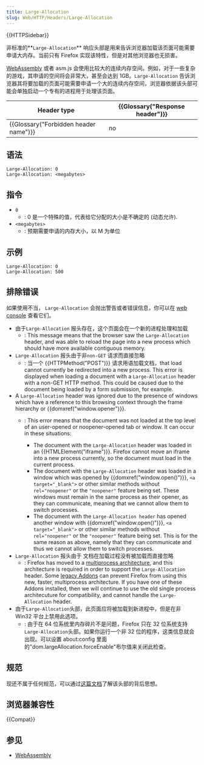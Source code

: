 ```yaml
---
title: Large-Allocation
slug: Web/HTTP/Headers/Large-Allocation
---
```


{{HTTPSidebar}}

非标准的**`Large-Allocation`** 响应头部是用来告诉浏览器加载该页面可能需要申请大内存。当前只有 Firefox 实现该特性，但是对其他浏览器也无损害。

[WebAssembly](/zh-CN/docs/WebAssembly) 或者 asm.js 会使用比较大的连续内存空间。例如，对于一些复杂的游戏，其申请的空间将会非常大，甚至会达到 1GB。`Large-Allocation` 告诉浏览器其将要加载的页面可能需要申请一个大的连续内存空间，浏览器依据该头部可能会单独启动一个专有的进程用于处理该页面。

| Header type                                      | {{Glossary("Response header")}} |
| ------------------------------------------------ | ---------------------------------------- |
| {{Glossary("Forbidden header name")}} | no                                       |

## 语法

```plain
Large-Allocation: 0
Large-Allocation: <megabytes>
```

## 指令

- `0`
  - : 0 是一个特殊的值，代表给它分配的大小是不确定的 (动态允许).
- `<megabytes>`
  - : 预期需要申请的内存大小，以 M 为单位

## 示例

```plain
Large-Allocation: 0
Large-Allocation: 500
```

## 排除错误

如果使用不当， `Large-Allocation` 会抛出警告或者错误信息，你可以在 [web console](/zh-CN/docs/Tools/Web_Console) 查看它们。

- 由于`Large-Allocation` 报头存在，这个页面会在一个新的进程处理和加载
  - : This message means that the browser saw the `Large-Allocation` header, and was able to reload the page into a new process which should have more available contiguous memory.
- `Large-Allocation` 报头由于非`non-GET` 请求而直接忽略
  - : 当一个 {{HTTPMethod("POST")}} 请求用语加载文档，that load cannot currently be redirected into a new process. This error is displayed when loading a document with a `Large-Allocation` header with a non-GET HTTP method. This could be caused due to the document being loaded by a form submission, for example.
- A `Large-Allocation` header was ignored due to the presence of windows which have a reference to this browsing context through the frame hierarchy or {{domxref("window.opener")}}.
  - : This error means that the document was not loaded at the top level of an user-opened or noopener-opened tab or window. It can occur in these situations:

    - The document with the `Large-Allocation` header was loaded in an {{HTMLElement("iframe")}}. Firefox cannot move an iframe into a new process currently, so the document must load in the current process.
    - The document with the `Large-Allocation` header was loaded in a window which was opened by {{domxref("window.open()")}}, `<a target="_blank">` or other similar methods without `rel="noopener"` or the `"noopener"` feature being set. These windows must remain in the same process as their opener, as they can communicate, meaning that we cannot allow them to switch processes.
    - The document with the `Large-Allocation header` has opened another window with {{domxref("window.open()")}}, `<a target="_blank">` or other similar methods without `rel="noopener"` or the `"noopener"` feature being set. This is for the same reason as above, namely that they can communicate and thus we cannot allow them to switch processes.
- `Large-Allocation` 报头由于 文档在加载过程没有被加载而直接忽略
  - : Firefox has moved to a [multiprocess architecture](/zh-CN/docs/Mozilla/Firefox/Multiprocess_Firefox), and this architecture is required in order to support the `Large-Allocation` header. Some [legacy Addons](/zh-CN/docs/Mozilla/Add-ons/SDK) can prevent Firefox from using this new, faster, multiprocess architecture. If you have one of these Addons installed, then we will continue to use the old single process architecuture for compatibility, and cannot handle the `Large-Allocation` header.
- 由于`Large-Allocation`头部，此页面应将被加载到新进程中，但是在非 Win32 平台上禁用此选项。
  - : 由于在 64 位系统里内存碎片不是问题，Firefox 只在 32 位系统支持`Large-Allocation`头部。如果你运行一个非 32 位的程序，这类信息就会出现。可以设置 about:config 里面的"dom.largeAllocation.forceEnable"布尔值来关闭此检查。

## 规范

现还不属于任何规范，可以通过[这篇文档](https://gist.github.com/mystor/5739e222e398efc6c29108be55eb6fe3)了解该头部的背后思想。

## 浏览器兼容性

{{Compat}}

## 参见

- [WebAssembly](/zh-CN/docs/WebAssembly)
